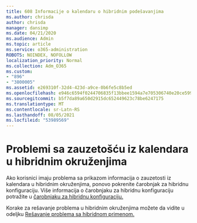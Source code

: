 ```yaml
---
title: 608 Informacije o kalendaru o hibridnim podešavanjima
ms.author: chrisda
author: chrisda
manager: dansimp
ms.date: 04/21/2020
ms.audience: Admin
ms.topic: article
ms.service: o365-administration
ROBOTS: NOINDEX, NOFOLLOW
localization_priority: Normal
ms.collection: Adm_O365
ms.custom:
- "896"
- "3800005"
ms.assetid: e269310f-32d4-423d-a9ce-0b6fe5c8b5ed
ms.openlocfilehash: e946c6594f0244706835f13bbee1594a7e705306740e20ce599cad18d70fb79c
ms.sourcegitcommit: b5f7da89a650d2915dc652449623c78be6247175
ms.translationtype: MT
ms.contentlocale: sr-Latn-RS
ms.lasthandoff: 08/05/2021
ms.locfileid: "53989569"
---
```

# <a name="calendar-freebusy-issues-in-hybrid-environments"></a>Problemi sa zauzetošću iz kalendara u hibridnim okruženjima

Ako korisnici imaju problema sa prikazom informacija o zauzetosti iz kalendara u hibridnim okruženjima, ponovo pokrenite čarobnjak za hibridnu konfiguraciju. Više informacija o čarobnjaku za hibridnu konfiguraciju potražite u [čarobnjaku za hibridnu konfiguraciju.](https://go.microsoft.com/fwlink/p/?linkid=528149)

Korake za rešavanje problema u hibridnim okruženjima možete da vidite u odeljku [Rešavanje problema sa hibridnom primenom.](https://technet.microsoft.com/library/jj659053.aspx)

